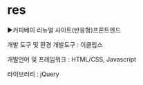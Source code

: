 # res
▶커피베이 리뉴얼 사이트(반응형)프론트엔드

개발 도구 및 환경
개발도구 : 이클립스

개발언어 및 프레임워크 : HTML/CSS, Javascript

라이브러리 : jQuery


